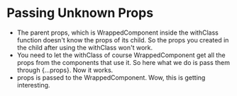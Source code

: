 # Passing Unknown Props
- The parent props, which is WrappedComponent inside the withClass function doesn't know the props of its child. So the props you created in the child after using the withClass won't work.
- You need to let the withClass of course WrappedComponent get all the props from the components that use it. So here what we do is pass them through {...props}. Now it works. 
- props is passed to the WrappedComponent. Wow, this is getting interesting. 